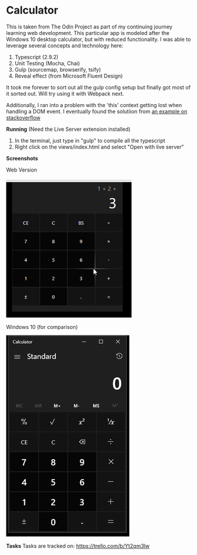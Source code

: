 # Calculator 

This is taken from The Odin Project as part of my continuing journey learning web development. This particular app is modeled after the Windows 10 desktop calculator, but with reduced functionality. I was able to leverage several concepts and technology here:

1. Typescript (2.9.2)
2. Unit Testing (Mocha, Chai)
3. Gulp (sourcemap, browserify, tsify)
4. Reveal effect (from Microsoft Fluent Design)

It took me forever to sort out all the gulp config setup but finally got most of it sorted out. Will try using it with Webpack next.

Additionally, I ran into a problem with the 'this' context getting lost when handling a DOM event. I eventually found the solutiion from [an example on stackoverflow](https://stackoverflow.com/questions/18423410/typescript-retain-scope-in-event-listener)

**Running**
(Need the Live Server extension installed)
1. In the terminal, just type in "gulp" to compile all the typescript
2. Right click on the views/index.html and select "Open with live server"

**Screenshots**

Web Version

![alt text](https://github.com/sparkydasrath/media/blob/master/calculator/jsCalc.png "Web Version")

Windows 10 (for comparison)

![alt text](https://github.com/sparkydasrath/media/blob/master/calculator/windows10Calc.png "Windows 10")

**Tasks**
Tasks are tracked on: https://trello.com/b/Yt2qm3lw
